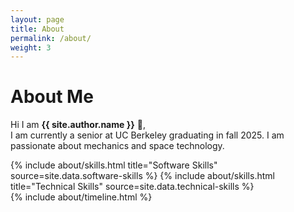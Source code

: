 ```yaml
---
layout: page
title: About
permalink: /about/
weight: 3
---
```


# **About Me**

Hi I am **{{ site.author.name }}** :wave:,<br>
I am currently a senior at UC Berkeley graduating in fall 2025. I am passionate about mechanics and space technology. 

<div class="row">
{% include about/skills.html title="Software Skills" source=site.data.software-skills %}
{% include about/skills.html title="Technical Skills" source=site.data.technical-skills %}
</div>

<div class="row">
{% include about/timeline.html %}
</div>